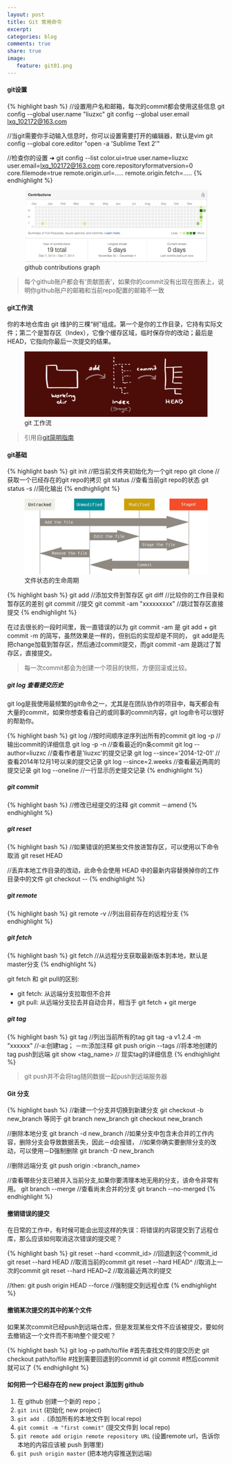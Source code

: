 ```yaml
---
layout: post
title: Git 常用命令
excerpt:
categories: blog
comments: true
share: true
image:
   feature: git01.png
---
```


#### git设置

{% highlight bash %}
//设置用户名和邮箱，每次的commit都会使用这些信息
git config --global user.name "liuzxc"
git config --global user.email lxq_102172@163.com

//当git需要你手动输入信息时，你可以设置需要打开的编辑器，默认是vim
git config --global core.editor "open -a 'Sublime Text 2'"

//检查你的设置
➜ git config --list
color.ui=true
user.name=liuzxc
user.email=lxq_102172@163.com
core.repositoryformatversion=0
core.filemode=true
remote.origin.url=.....
remote.origin.fetch=.....
{% endhighlight %}

<figure>
    <img src="/images/github-contribution.png">
    <figcaption>github contributions graph</figcaption>
</figure>

> 每个github账户都会有‘贡献图表’，如果你的commit没有出现在图表上，说明你github账户的邮箱和当前repo配置的邮箱不一致

#### git工作流
你的本地仓库由 git 维护的三棵“树”组成。第一个是你的工作目录，它持有实际文件；第二个是暂存区（Index），它像个缓存区域，临时保存你的改动；最后是 HEAD，它指向你最后一次提交的结果。
<figure>
    <img src="/images/git_workflow.png">
    <figcaption>git 工作流</figcaption>
</figure>

> 引用自[git简明指南](http://rogerdudler.github.io/git-guide/index.zh.html)

#### git基础

{% highlight bash %}
git init        //把当前文件夹初始化为一个git repo
git clone <URL> //获取一个已经存在的git repo的拷贝
git status      //查看当前git repo的状态
git status -s   //简化输出
{% endhighlight %}

<figure>
    <img src="/images/git_status_lifecycle.png">
    <figcaption>文件状态的生命周期</figcaption>
</figure>

{% highlight bash %}
git add <file> //添加文件到暂存区
git diff       //比较你的工作目录和暂存区的差别
git commit     //提交
git commit -am "xxxxxxxxx" //跳过暂存区直接提交
{% endhighlight %}

在过去很长的一段时间里，我一直错误的以为 git commit -am 是 git add + git commit -m 的简写，虽然效果是一样的，但别后的实现却是不同的，
git add是先把change加载到暂存区，然后通过commit提交，而git commit -am 是跳过了暂存区，直接提交。

> 每一次commit都会为创建一个项目的快照，方便回滚或比较。

##### git log 查看提交历史

git log是我使用最频繁的git命令之一，尤其是在团队协作的项目中，每天都会有大量的commit，如果你想查看自己的或同事的commit内容，git log命令可以很好的帮助你。


{% highlight bash %}
git log    //按时间顺序逆序列出所有的commit
git log -p //输出commit的详细信息
git log -p -n //查看最近的n条commit
git log --author=liuzxc //查看作者是'liuzxc'的提交记录
git log --since='2014-12-01' //查看2014年12月1号以来的提交记录
git log --since=2.weeks //查看最近两周的提交记录
git log --oneline //一行显示历史提交记录
{% endhighlight %}

##### git commit

{% highlight bash %}
//修改已经提交的注释
git commit －amend
{% endhighlight %}

##### git reset

{% highlight bash %}
//如果错误的把某些文件放进暂存区，可以使用以下命令取消
git reset HEAD <file>

//丢弃本地工作目录的改动，此命令会使用 HEAD 中的最新内容替换掉你的工作目录中的文件
git checkout -- <file>
{% endhighlight %}

##### git remote

{% highlight bash %}
git remote -v //列出目前存在的远程分支
{% endhighlight %}

##### git fetch

{% highlight bash %}
git fetch //从远程分支获取最新版本到本地，默认是master分支
{% endhighlight %}

git fetch 和 git pull的区别:

* git fetch: 从远端分支拉取但不合并
* git pull:  从远端分支拉去并自动合并，相当于 git fetch + git merge

##### git tag

{% highlight bash %}
git tag //列出当前所有的tag
git tag -a v1.2.4 -m "xxxxxx" //-a:创建tag； －m:添加注释
git push origin --tags //将本地创建的tag push到远端
git show <tag_name> // 现实tag的详细信息
{% endhighlight %}

> git push并不会将tag随同数据一起push到远端服务器

#### Git 分支

{% highlight bash %}
//新建一个分支并切换到新建分支
git checkout -b new_branch
等同于
git branch new_branch
git checkout new_branch

//删除本地分支
git branch -d new_branch
//如果分支中包含未合并的工作内容，删除分支会导致数据丢失，因此－d会报错，
//如果你确实要删除分支的改动，可以使用－D强制删除
git branch -D new_branch

//删除远端分支
git push origin :<branch_name>

//查看哪些分支已被并入当前分支,如果你要清理本地无用的分支，该命令非常有用。
git branch --merge
//查看尚未合并的分支
git branch --no-merged
{% endhighlight %}

#### 撤销错误的提交

在日常的工作中，有时候可能会出现这样的失误：将错误的内容提交到了远程仓库，那么应该如何取消这次错误的提交呢？

{% highlight bash %}
git reset --hard <commit_id> //回退到这个commit_id
git reset --hard HEAD   //取消当前的commit
git reset --hard HEAD^  //取消上一次的commit
git reset --hard HEAD~2 //取消最近两次的提交

//then:
git push origin HEAD --force //强制提交到远程仓库
{% endhighlight %}

#### 撤销某次提交的其中的某个文件

如果某次commit已经push到远端仓库，但是发现某些文件不应该被提交，要如何去撤销这一个文件而不影响整个提交呢？

{% highlight bash %}
git log -p path/to/file #首先查找文件的提交历史
git checkout <commit> path/to/file #找到需要回退到的commit id
git commit #然后commit就可以了
{% endhighlight %}

#### 如何把一个已经存在的 new project 添加到 github

1. 在 github 创建一个新的 repo；
2. `git init` (初始化 new project)
3. `git add .` (添加所有的本地文件到 local repo)
4. `git commit -m "first commit"` (提交文件到 local repo)
5. `git remote add origin remote repository URL` (设置remote url，告诉你本地的内容应该被 push 到哪里)
6. `git push origin master` (把本地内容推送到远端)
